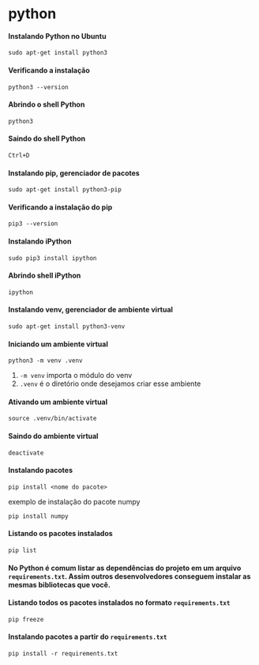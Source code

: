 # python

#### Instalando Python no Ubuntu

```
sudo apt-get install python3
```

#### Verificando a instalação

```
python3 --version
```

#### Abrindo o shell Python

```
python3
```

#### Saindo do shell Python

```
Ctrl+D
```

#### Instalando pip, gerenciador de pacotes

```
sudo apt-get install python3-pip
```

#### Verificando a instalação do pip

```
pip3 --version
```

#### Instalando iPython

```
sudo pip3 install ipython
```

#### Abrindo shell iPython

```
ipython
```

#### Instalando venv, gerenciador de ambiente virtual 

```
sudo apt-get install python3-venv
```

#### Iniciando um ambiente virtual

```
python3 -m venv .venv
```

1. ```-m venv``` importa o módulo do venv
2. ```.venv``` é o diretório onde desejamos criar esse ambiente

#### Ativando um ambiente virtual

```
source .venv/bin/activate
```

#### Saindo do ambiente virtual

```
deactivate
```

#### Instalando pacotes

```
pip install <nome do pacote>
```
exemplo de instalação do pacote numpy
```
pip install numpy
```

#### Listando os pacotes instalados

```
pip list
```

#### No Python é comum listar as dependências do projeto em um arquivo ```requirements.txt```. Assim outros desenvolvedores conseguem instalar as mesmas bibliotecas que você.

#### Listando todos os pacotes instalados no formato ```requirements.txt```

```
pip freeze
```

#### Instalando pacotes a partir do ```requirements.txt```

```
pip install -r requirements.txt
```





